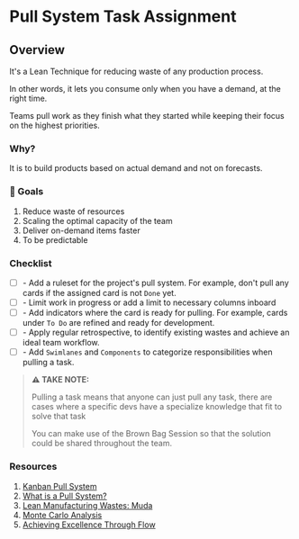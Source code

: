 # Pull System Task Assignment

## Overview

It's a Lean Technique for reducing waste of any production process.

In other words, it lets you consume only when you have a demand, at the right time.

Teams pull work as they finish what they started while keeping their focus on the highest priorities.

### Why?

It is to build products based on actual demand and not on forecasts.

### 🥅 Goals

1. Reduce waste of resources
2. Scaling the optimal capacity of the team
3. Deliver on-demand items faster
4. To be predictable

### Checklist

* [ ] \- Add a ruleset for the project's pull system. For example, don't pull any cards if the assigned card is not `Done` yet.
* [ ] \- Limit work in progress or add a limit to necessary columns inboard
* [ ] \- Add indicators where the card is ready for pulling. For example, cards under `To Do` are refined and ready for development.
* [ ] \- Apply regular retrospective, to identify existing wastes and achieve an ideal team workflow.
* [ ] \- Add `Swimlanes` and `Components` to categorize responsibilities when pulling a task.

> **⚠️ TAKE NOTE:**
>
> Pulling a task means that anyone can just pull any task, there are cases where a specific devs have a specialize knowledge that fit to solve that task
>
> You can make use of the Brown Bag Session so that the solution could be shared throughout the team.

### Resources

1. [Kanban Pull System](https://getnave.com/blog/kanban-pull-system/)
2. [What is a Pull System?](https://kanbanize.com/lean-management/pull/what-is-pull-system)
3. [Lean Manufacturing Wastes: Muda](https://getnave.com/blog/lean-manufacturing-waste-muda/)
4. [Monte Carlo Analysis](https://kanbanize.com/kanban-resources/kanban-analytics/monte-carlo-simulation)
5. [Achieving Excellence Through Flow](https://www.uxmatters.com/mt/archives/2016/10/achieving-excellence-through-flow.php)
